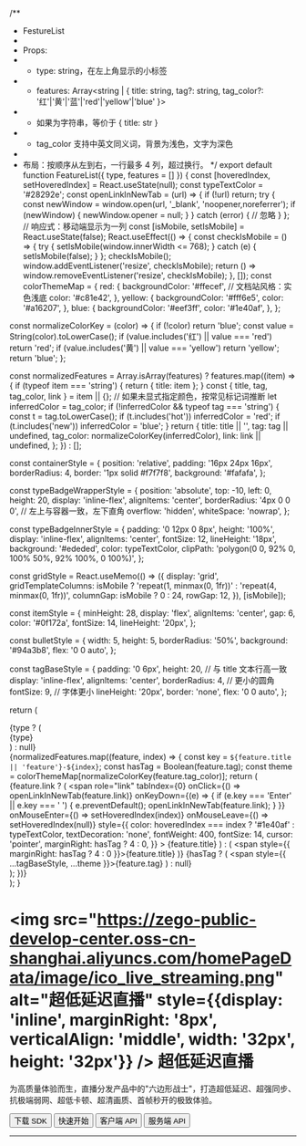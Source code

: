 /**
 * FestureList
 *
 * Props:
 * - type: string，在左上角显示的小标签
 * - features: Array<string | { title: string, tag?: string, tag_color?: '红'|'黄'|'蓝'|'red'|'yellow'|'blue' }>
 *   - 如果为字符串，等价于 { title: str }
 *   - tag_color 支持中英文同义词，背景为浅色，文字为深色
 *
 * 布局：按顺序从左到右，一行最多 4 列，超过换行。
 */
export default function FeatureList({ type, features = [] }) {
  const [hoveredIndex, setHoveredIndex] = React.useState(null);
  const typeTextColor = '#28292e';
  const openLinkInNewTab = (url) => {
    if (!url) return;
    try {
      const newWindow = window.open(url, '_blank', 'noopener,noreferrer');
      if (newWindow) {
        newWindow.opener = null;
      }
    } catch (error) {
      // 忽略
    }
  };
  // 响应式：移动端显示为一列
  const [isMobile, setIsMobile] = React.useState(false);
  React.useEffect(() => {
    const checkIsMobile = () => {
      try {
        setIsMobile(window.innerWidth <= 768);
      } catch (e) {
        setIsMobile(false);
      }
    };
    checkIsMobile();
    window.addEventListener('resize', checkIsMobile);
    return () => window.removeEventListener('resize', checkIsMobile);
  }, []);
  const colorThemeMap = {
    red: {
      backgroundColor: '#ffecef', // 文档站风格：实色浅底
      color: '#c81e42',
    },
    yellow: {
      backgroundColor: '#fff6e5',
      color: '#a16207',
    },
    blue: {
      backgroundColor: '#eef3ff',
      color: '#1e40af',
    },
  };

  const normalizeColorKey = (color) => {
    if (!color) return 'blue';
    const value = String(color).toLowerCase();
    if (value.includes('红') || value === 'red') return 'red';
    if (value.includes('黄') || value === 'yellow') return 'yellow';
    return 'blue';
  };

  const normalizedFeatures = Array.isArray(features)
    ? features.map((item) => {
        if (typeof item === 'string') {
          return { title: item };
        }
        const { title, tag, tag_color, link } = item || {};
        // 如果未显式指定颜色，按常见标记词推断
        let inferredColor = tag_color;
        if (!inferredColor && typeof tag === 'string') {
          const t = tag.toLowerCase();
          if (t.includes('hot')) inferredColor = 'red';
          if (t.includes('new')) inferredColor = 'blue';
        }
        return {
          title: title || '',
          tag: tag || undefined,
          tag_color: normalizeColorKey(inferredColor),
          link: link || undefined,
        };
      })
    : [];

  const containerStyle = {
    position: 'relative',
    padding: '16px 24px 16px',
    borderRadius: 4,
    border: '1px solid #f7f7f8',
    background: '#fafafa',
  };

  const typeBadgeWrapperStyle = {
    position: 'absolute',
    top: -10,
    left: 0,
    height: 20,
    display: 'inline-flex',
    alignItems: 'center',
    borderRadius: '4px 0 0 0', // 左上与容器一致，左下直角
    overflow: 'hidden',
    whiteSpace: 'nowrap',
  };

  const typeBadgeInnerStyle = {
    padding: '0 12px 0 8px',
    height: '100%',
    display: 'inline-flex',
    alignItems: 'center',
    fontSize: 12,
    lineHeight: '18px',
    background: '#ededed',
    color: typeTextColor,
    clipPath: 'polygon(0 0, 92% 0, 100% 50%, 92% 100%, 0 100%)',
  };

  const gridStyle = React.useMemo(() => ({
    display: 'grid',
    gridTemplateColumns: isMobile ? 'repeat(1, minmax(0, 1fr))' : 'repeat(4, minmax(0, 1fr))',
    columnGap: isMobile ? 0 : 24,
    rowGap: 12,
  }), [isMobile]);

  const itemStyle = {
    minHeight: 28,
    display: 'flex',
    alignItems: 'center',
    gap: 6,
    color: '#0f172a',
    fontSize: 14,
    lineHeight: '20px',
  };

  const bulletStyle = {
    width: 5,
    height: 5,
    borderRadius: '50%',
    background: '#94a3b8',
    flex: '0 0 auto',
  };

  const tagBaseStyle = {
    padding: '0 6px',
    height: 20, // 与 title 文本行高一致
    display: 'inline-flex',
    alignItems: 'center',
    borderRadius: 4, // 更小的圆角
    fontSize: 9, // 字体更小
    lineHeight: '20px',
    border: 'none',
    flex: '0 0 auto',
  };

  return (
    <div style={containerStyle}>
      {type ? (
        <div style={typeBadgeWrapperStyle}>
          <div style={typeBadgeInnerStyle}>{type}</div>
        </div>
      ) : null}
      <div style={gridStyle}>
        {normalizedFeatures.map((feature, index) => {
          const key = `${feature.title || 'feature'}-${index}`;
          const hasTag = Boolean(feature.tag);
          const theme = colorThemeMap[normalizeColorKey(feature.tag_color)];
          return (
            <div key={key} style={itemStyle}>
              <span style={bulletStyle} />
              {feature.link ? (
                <span
                  role="link"
                  tabIndex={0}
                  onClick={() => openLinkInNewTab(feature.link)}
                  onKeyDown={(e) => {
                    if (e.key === 'Enter' || e.key === ' ') {
                      e.preventDefault();
                      openLinkInNewTab(feature.link);
                    }
                  }}
                  onMouseEnter={() => setHoveredIndex(index)}
                  onMouseLeave={() => setHoveredIndex(null)}
                  style={{
                    color: hoveredIndex === index ? '#1e40af' : typeTextColor,
                    textDecoration: 'none',
                    fontWeight: 400,
                    fontSize: 14,
                    cursor: 'pointer',
                    marginRight: hasTag ? 4 : 0,
                  }}
                >
                  {feature.title}
                </span>
              ) : (
                <span style={{ marginRight: hasTag ? 4 : 0 }}>{feature.title}</span>
              )}
              {hasTag ? (
                <span style={{ ...tagBaseStyle, ...theme }}>{feature.tag}</span>
              ) : null}
            </div>
          );
        })}
      </div>
    </div>
  );
}



# <img src="https://zego-public-develop-center.oss-cn-shanghai.aliyuncs.com/homePageData/image/ico_live_streaming.png" alt="超低延迟直播" style={{display: 'inline', marginRight: '8px', verticalAlign: 'middle', width: '32px', height: '32px'}} /> 超低延迟直播

为高质量体验而生，直播分发产品中的"六边形战士"，打造超低延迟、超强同步、抗极端弱网、超低卡顿、超清画质、首帧秒开的极致体验。

<Button primary-color="NavyBlue" target="_blank" href="/live-streaming-web/client-sdk/download-sdk">下载 SDK</Button>
<Button primary-color="NavyBlue" target="_blank" href="/live-streaming-web/quick-start/implementing-live-streaming">快速开始</Button>
<Button primary-color="NavyBlue" target="_blank" href="/live-streaming-api/overview">客户端 API</Button>
<Button primary-color="NavyBlue" target="_blank" href="/live-streaming-server/api-reference/overview">服务端 API</Button>

---

<Steps titleSite="h3">
  <Step title="产品介绍" icon="https://doc-media.zego.im/sdk-doc/Pics/Express/overview_catalog/icon_documentation_jianjie.png">
    <FeatureList
      features={        [
                {
                        "title": "概述",
                        "link": "/live-streaming-web/introduction/overview"
                },
                {
                        "title": "产品功能",
                        "link": "/live-streaming-web/introduction/product-feature-list"
                },
                {
                        "title": "基本概念",
                        "link": "/live-streaming-web/introduction/basic-concept"
                },
                {
                        "title": "产品优势",
                        "link": "/live-streaming-web/introduction/product-advantages"
                },
                {
                        "title": "应用场景",
                        "link": "/live-streaming-web/introduction/application-scenarios"
                },
                {
                        "title": "限制说明",
                        "link": "/live-streaming-web/introduction/restriction"
                }
        ]}
    />
  </Step>
  <Step title="快速开始" icon="https://doc-media.zego.im/sdk-doc/Pics/Express/overview_catalog/icon_documentation_kuaisukaishi.png">
    <FeatureList
      features={        [
                {
                        "title": "跑通示例源码",
                        "link": "/live-streaming-web/quick-start/run-example-code"
                },
                {
                        "title": "集成 SDK",
                        "link": "/live-streaming-web/quick-start/integrating-sdk"
                },
                {
                        "title": "快速实现超低延迟直播",
                        "link": "/live-streaming-web/quick-start/implementing-live-streaming"
                },
                {
                        "title": "场景化音视频配置",
                        "link": "/live-streaming-web/quick-start/scenario-based-audio-video-configuration"
                }
        ]}
    />
  </Step>
  <Step title="直播能力" icon="https://doc-media.zego.im/sdk-doc/Pics/Express/overview_catalog/icon_documentation_zhibo.png">
    <FeatureList
      type="基础"
      features={        [
                {
                        "title": "混流",
                        "link": "/live-streaming-web/live-streaming/stream-mixing"
                }
        ]}
    />
    <br/>
    <FeatureList
      type="进阶"
      features={        [
                {
                        "title": "单流转码",
                        "link": "/live-streaming-web/live-streaming/single-stream-transcoding"
                },
                {
                        "title": "RTMP 推流到 ZEGO 服务器",
                        "link": "/live-streaming-web/live-streaming/obs-push"
                },
                {
                        "title": "使用本地导播",
                        "link": "/live-streaming-web/live-streaming/use-local-broadcast"
                }
        ]}
    />
  </Step>
  <Step title="通信能力" icon="https://doc-media.zego.im/sdk-doc/Pics/Express/overview_catalog/icon_documentation_tongxun.png">
    <FeatureList
      type="基础"
      features={        [
                {
                        "title": "使用 Token 鉴权",
                        "link": "/live-streaming-web/communication/use-token-authentication"
                },
                {
                        "title": "通话质量监测",
                        "link": "/live-streaming-web/communication/monitor-stream-quality"
                },
                {
                        "title": "网络测速",
                        "link": "/live-streaming-web/communication/testing-network"
                },
                {
                        "title": "设备检测",
                        "link": "/live-streaming-web/communication/pre-call-detection"
                }
        ]}
    />
    <br/>
    <FeatureList
      type="进阶"
      features={        [
                {
                        "title": "同时推多路流",
                        "link": "/live-streaming-web/communication/push-multiple-streams"
                },
                {
                        "title": "媒体补充增强信息（SEI）",
                        "link": "/live-streaming-web/communication/sei"
                },
                {
                        "title": "云代理",
                        "link": "/live-streaming-web/communication/cloud-proxy"
                },
                {
                        "title": "音视频轨道替换",
                        "link": "/live-streaming-web/communication/media-track-replacement"
                },
                {
                        "title": "游戏语音",
                        "link": "/live-streaming-web/communication/range-audio"
                }
        ]}
    />
  </Step>
  <Step title="房间能力" icon="https://doc-media.zego.im/sdk-doc/Pics/Express/overview_catalog/icon_documentation_fangjian.png">
    <FeatureList
      type="基础"
      features={        [
                {
                        "title": "房间连接状态说明",
                        "link": "/live-streaming-web/room/room-connection-status"
                },
                {
                        "title": "实时消息与信令",
                        "link": "/live-streaming-web/room/messaging-and-signaling"
                }
        ]}
    />
    <br/>
    <FeatureList
      type="进阶"
      features={        [
                {
                        "title": "登录多房间",
                        "link": "/live-streaming-web/room/multi-room-login"
                }
        ]}
    />
  </Step>
  <Step title="音频能力" icon="https://doc-media.zego.im/sdk-doc/Pics/Express/overview_catalog/icon_documentation_yinpin.png">
    <FeatureList
      type="基础"
      features={        [
                {
                        "title": "音频频谱与音量变化",
                        "link": "/live-streaming-web/audio/sound-level-spectrum"
                },
                {
                        "title": "耳返与声道设置",
                        "link": "/live-streaming-web/audio/headphone-monitor"
                },
                {
                        "title": "音频 3A 处理",
                        "link": "/live-streaming-web/audio/audio-3a-processing"
                },
                {
                        "title": "变声/混响/立体声",
                        "link": "/live-streaming-web/audio/audio-effects"
                }
        ]}
    />
    <br/>
    <FeatureList
      type="进阶"
      features={        [
                {
                        "title": "混音",
                        "link": "/live-streaming-web/audio/audio-aux"
                },
                {
                        "title": "AI 降噪",
                        "link": "/live-streaming-web/audio/scenario-based-ai-noise-reduction"
                },
                {
                        "title": "自定义音频采集与渲染",
                        "link": "/live-streaming-web/audio/custom-audio-capture-and-rendering"
                },
                {
                        "title": "原始音频数据获取",
                        "link": "/live-streaming-web/audio/get-audio-raw-data"
                }
        ]}
    />
  </Step>
  <Step title="视频能力" icon="https://doc-media.zego.im/sdk-doc/Pics/Express/overview_catalog/icon_documentation_shipin.png">
    <FeatureList
      type="基础"
      features={        [
                {
                        "title": "常用视频配置",
                        "link": "/live-streaming-web/video/common-video-configuration"
                },
                {
                        "title": "基础美颜",
                        "link": "/live-streaming-web/video/basic-beauty"
                },
                {
                        "title": "屏幕共享",
                        "link": "/live-streaming-web/video/screen-sharing"
                }
        ]}
    />
    <br/>
    <FeatureList
      type="进阶"
      features={        [
                {
                        "title": "设置视频编码方式",
                        "link": "/live-streaming-web/video/set-video-encoding"
                },
                {
                        "title": "自定义视频采集",
                        "link": "/live-streaming-web/video/custom-video-capture"
                },
                {
                        "title": "背景虚化及虚拟背景",
                        "link": "/live-streaming-web/video/background-virtualization"
                }
        ]}
    />
  </Step>
  <Step title="其他能力" icon="https://doc-media.zego.im/sdk-doc/Pics/Express/overview_catalog/icon_documentation_xiaoxi_2.png">
    <FeatureList
      type="基础"
      features={        [
                {
                        "title": "音效文件播放器",
                        "link": "/live-streaming-web/other/audio-effect-player"
                }
        ]}
    />
    <br/>
    <FeatureList
      type="进阶"
      features={        [
                {
                        "title": "将白板推送到第三方平台",
                        "link": "/live-streaming-web/other/push-the-whiteboard"
                }
        ]}
    />
  </Step>
  <Step title="最佳实践" icon="https://doc-media.zego.im/sdk-doc/Pics/Express/overview_catalog/icon_documentation_zuijiashijian.png">
    <FeatureList
      features={        [
                {
                        "title": "视频编码格式选择",
                        "link": "/live-streaming-web/best-practice/set-video-encoding"
                },
                {
                        "title": "自动播放策略",
                        "link": "/live-streaming-web/best-practice/autoplay-policy"
                },
                {
                        "title": "调试与配置",
                        "link": "/live-streaming-web/best-practice/debug-and-config"
                },
                {
                        "title": "限制说明",
                        "link": "/live-streaming-web/introduction/restriction"
                }
        ]}
    />
  </Step>
  <Step title="参考文档" icon="https://doc-media.zego.im/sdk-doc/Pics/Express/overview_catalog/icon_documentation_cankaowendang.png">
    <FeatureList
      features={      [
            {
                  "title": "客户端 API",
                  "link": "/live-streaming-api/overview"
            },
            {
                  "title": "服务端 API",
                  "link": "/live-streaming-server/api-reference/overview"
            },
            {
                  "title": "常见错误码",
                  "link": "/live-streaming-ios/client-sdk/error-code"
            },
            {
                  "title": "常见问题",
                  "link": "/faq/overview"
            }
      ]}
    />
  </Step>
</Steps>